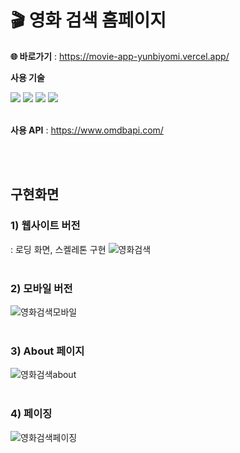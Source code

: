# 🎬 영화 검색 홈페이지


**🌐 바로가기** : https://movie-app-yunbiyomi.vercel.app/

**사용 기술**

<div>
  <img src="https://img.shields.io/badge/html5-E34F26?style=for-the-badge&logo=html5&logoColor=white"> 
  <img src="https://img.shields.io/badge/css-1572B6?style=for-the-badge&logo=css3&logoColor=white"> 
  <img src="https://img.shields.io/badge/javascript-F7DF1E?style=for-the-badge&logo=javascript&logoColor=black"> 
  <img src="https://img.shields.io/badge/vercel-000000?style=for-the-badge&logo=vercel&logoColor=white">
</div>
<br>

**사용 API** : https://www.omdbapi.com/

<br><br>

## 구현화면
### 1) 웹사이트 버전
: 로딩 화면, 스켈레톤 구현
![영화검색](https://github.com/yunbiyomi/Movie-app/assets/83996384/8013762b-56ba-4da6-be46-72da7453af24)
<br><br>

### 2) 모바일 버전
![영화검색모바일](https://github.com/yunbiyomi/Movie-app/assets/83996384/c41a13a3-2053-4b95-9cef-b5d3d809d7db)
<br><br>

### 3) About 페이지
![영화검색about](https://github.com/yunbiyomi/Movie-app/assets/83996384/283e9674-1c04-4677-b428-a4589899412d)
<br><br>

### 4) 페이징
![영화검색페이징](https://github.com/yunbiyomi/Movie-app/assets/83996384/6495d7ef-405b-4b8d-9b2b-13158dcb699e)
<br><br>